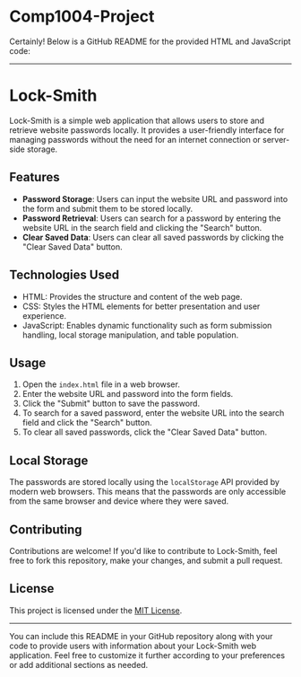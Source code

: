 # Comp1004-Project
Certainly! Below is a GitHub README for the provided HTML and JavaScript code:

---

# Lock-Smith

Lock-Smith is a simple web application that allows users to store and retrieve website passwords locally. It provides a user-friendly interface for managing passwords without the need for an internet connection or server-side storage.

## Features

- **Password Storage**: Users can input the website URL and password into the form and submit them to be stored locally.
- **Password Retrieval**: Users can search for a password by entering the website URL in the search field and clicking the "Search" button.
- **Clear Saved Data**: Users can clear all saved passwords by clicking the "Clear Saved Data" button.

## Technologies Used

- HTML: Provides the structure and content of the web page.
- CSS: Styles the HTML elements for better presentation and user experience.
- JavaScript: Enables dynamic functionality such as form submission handling, local storage manipulation, and table population.

## Usage

1. Open the `index.html` file in a web browser.
2. Enter the website URL and password into the form fields.
3. Click the "Submit" button to save the password.
4. To search for a saved password, enter the website URL into the search field and click the "Search" button.
5. To clear all saved passwords, click the "Clear Saved Data" button.

## Local Storage

The passwords are stored locally using the `localStorage` API provided by modern web browsers. This means that the passwords are only accessible from the same browser and device where they were saved.

## Contributing

Contributions are welcome! If you'd like to contribute to Lock-Smith, feel free to fork this repository, make your changes, and submit a pull request.

## License

This project is licensed under the [MIT License](LICENSE).

---

You can include this README in your GitHub repository along with your code to provide users with information about your Lock-Smith web application. Feel free to customize it further according to your preferences or add additional sections as needed.

